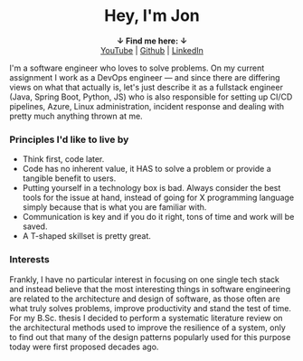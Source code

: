 <h1 align="center">Hey, I'm Jon</h1>
<p align="center">
  <b>↓ Find me here: ↓</b><br>
  <a href="https://www.youtube.com/channel/UCp1peGEqkF1wl0MsrIvwNpg">YouTube</a> |
  <a href="https://github.com/jonmest">Github</a> | 
  <a href="https://www.linkedin.com/in/jon-mester/">LinkedIn</a>
</p>

I'm a software engineer who loves to solve problems. On my current assignment I work as a DevOps engineer — and since there are differing views on what that actually is, let's just describe it as a fullstack engineer (Java, Spring Boot, Python, JS) who is also responsible for setting up CI/CD pipelines, Azure, Linux administration, incident response and dealing with pretty much anything thrown at me.


### Principles I'd like to live by
- Think first, code later.
- Code has no inherent value, it HAS to solve a problem or provide a tangible benefit to users.
- Putting yourself in a technology box is bad. Always consider the best tools for the issue at hand, instead of going for X programming language simply because that is what you are familiar with.
- Communication is key and if you do it right, tons of time and work will be saved.
- A T-shaped skillset is pretty great.

### Interests
Frankly, I have no particular interest in focusing on one single tech stack and instead believe that the most interesting things in software engineering are related to the architecture and design of software, as those often are what truly solves problems, improve productivity and stand the test of time. For my B.Sc. thesis I decided to perform a systematic literature review on the architectural methods used to improve the resilience of a system, only to find out that many of the design patterns popularly used for this purpose today were first proposed decades ago.
